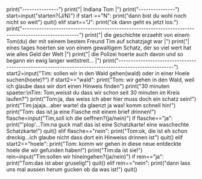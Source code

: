 
print("---------------")
print("| Indiana Tom |")
print("---------------")
start=input("starten?(J/N)")
if start =="N":
  print("dann bist du wohl noch nicht so weit")
  quit()
elif start=="J":
  print("ok dann geht es jetzt los:")
  print("-----------------------------------------------------------------------------------------------------")
  print("| die geschichte erzaehlt von einem Tom(du) der mit seinem bestem Freund Tim  auf schatzjagt war    |")
  print("| eines tages hoerten sie von einem gewaltigem Schatz, der so viel wert hat wie alles Geld der Welt |")
  print("| die Polizei hoerte auch davon und so begann ein ewig langer wettstreit...                         |")
  print("-----------------------------------------------------------------------------------------------------")
start2=input("Tim: sollen wir in den Wald gehen(wald) oder in einer Hoele suchen(hoele)?")
if start2=="wald":
  print("Tom: wir gehen in den Wald, weil ich glaube dass wir dort einen Hinweis finden")
  print("30 minuten spaeter:\nTim: Tom,weisst du dass wir schon seit 30 minuten im Kreis laufen?")
  print("Tom:ja, das weiss ich aber hier muss doch ein schatz sein!")
  print("Tim:jajaja...aber warte! da glaenzt ja was! komm schnell hin!")
  print("Tom: das ist ja eine Flasche mit einem brief drinnen!")
  flasche=input("Tim,soll ich die oeffnen?(ja/nein)")
  if flasche=="ja":
    print("'plop'...Tim:na guck mal! das ist eine Schatzkarte! eine waschechte Schatzkarte!")
    quit()
  elif flasche=="nein":
    print("Tom:ok, die ist eh schon dreckig...ich glaube nicht dass dort ein Hinweiss drinnen ist")
    quit()
elif start2=="hoele":
  print("Tom: komm wir gehen in diese neue entdeckte hoele die wir gefunden haben!")
  print("Tim:da ist sie!")
  rein=input("Tim:sollen wir hineingehen?(ja/nein)")
if rein=="ja":
 print("Tom:das ist aber gruselig!")
 quit()
elif rein=="nein":
  print("dann lass uns mal aussen herum gucken ob da was ist!")
  quit()
    
